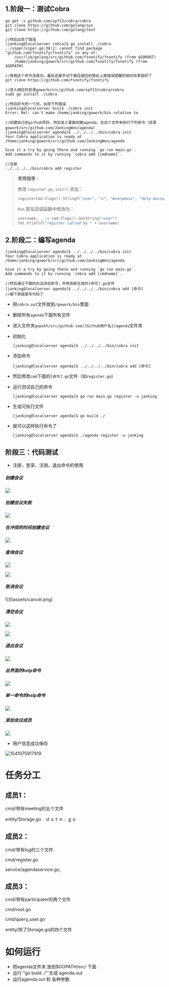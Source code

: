 ﻿
## 1.阶段一：测试Cobra

```
go get -v github.com/spf13/cobra/cobra
git clone https://github.com/golang/sys
git clone https://github.com/golang/text

//然后出现了错误
[janking@localserver cobra]$ go install ./cobra
../viper/viper.go:38:2: cannot find package "github.com/fsnotify/fsnotify" in any of:
	/usr/lib/golang/src/github.com/fsnotify/fsnotify (from $GOROOT)
	/home/janking/gowork/src/github.com/fsnotify/fsnotify (from $GOPATH)

//我用这个命令没成功，最后还是手动下载压缩包的放在上面错误提醒的相对目录就好了
git clone https://github.com/fsnotify/fsnotify

//进入相应的目录gowork/src/github.com/spf13/cobra/cobra
sudo go install ./cobra

//然后好大的一个坑，出现下列错误
[janking@localserver bin]$ ./cobra init
Error: Rel: can't make /home/janking/gowork/bin relative to 

//创建自己的github项目，然后进入里面创建agenda，在这个文件夹执行下列命令（目录gowork/src/github.com/JankingWon/agenda）
[janking@localserver agenda]$ ../../../../bin/cobra init
Your Cobra application is ready at
/home/janking/gowork/src/github.com/JankingWon/agenda

Give it a try by going there and running `go run main.go`.
Add commands to it by running `cobra add [cmdname]`.

//注册
../../../../bin/cobra add register
```

> **老师指导**：
>
> 修改 `register.go`, `init()` 添加：
>
> ```go
> registerCmd.Flags().StringP("user", "u", "Anonymous", "Help message for username")
> ```
>
> `Run` 匿名回调函数中修改为：
>
> ```go
> username, _ := cmd.Flags().GetString("user")
> fmt.Println("register called by " + username)
> ```
>
>



## 2.阶段二：编写agenda

```
[janking@localserver agenda]$ ../../../../bin/cobra init
Your Cobra application is ready at
/home/janking/gowork/src/github.com/JankingWon/agenda

Give it a try by going there and running `go run main.go`.
Add commands to it by running `cobra add [cmdname]`.

//然后通过下面的办法添加命令，并修改新生成的[命令].go文件
[janking@localserver agenda]$ ../../../../bin/cobra add [命令]
//接下来就是写代码了
```



- 把`cobra.out`文件放到`/gowork/bin`里面
- 删除所有`agenda`下面所有文件
- 进入文件夹`gopath/src/github.com/[Github用户名]/agenda`文件夹

- 初始化

  `[janking@localserver agenda]$ ../../../../bin/cobra init`

- 添加命令

  `[janking@localserver agenda]$ ../../../../bin/cobra add [命令]`

- 然后修改`cmd`下面的`[命令].go`文件（如`register.go`)

- 运行测试自己的命令

  `[janking@localserver agenda]$ go run main.go register -u janking`

- 生成可执行文件

  `[janking@localserver agenda]$ go build ./`

- 就可以这样执行命令了

  `[janking@localserver agenda]$ ./agenda register -u janking`

## 阶段三：代码测试

- 注册，登录，注销，退出命令的使用

##### 创建会议
![](assets/create.png)

##### 创建会议失败
![](assets/crfail.png)

##### 在冲突的时间创建会议
![](assets/crfail2.png)

##### 查询会议
![](assets/query1.png)

![](assets/query2.png)

##### 取消会议
![]((assets/cancel.png)

##### 清空会议
![](assets/empty2.png)

![](assets/empty.png)

##### 退出会议
![](assets/exit.png)

##### 总界面的help命令
![](assets/help1.png)

##### 单一命令的help命令
![](assets/help2.png)

##### 添加会议成员
![](assets/member.png)




- 用户信息成功保存

![1541075917919](assets/1541076076065.png)





  # 任务分工


## 成员1：

cmd/带有meeting的五个文件

entity/Storage.go　ｄａｔｅ．ｇｏ

## 成员2：

cmd/带有log的三个文件

cmd/register.go

service/agendaservice.go,

## 成员3：

cmd/带有participater的两个文件

cmd/root.go

cmd/query_user.go

entity/除了Storage.go的四个文件


# 如何运行

- 把agenda文件夹 放到$GOPATH/src/ 下面 
- 运行 "go build ./" 生成 agenda.out
- 运行agenda.out 和 各种参数
